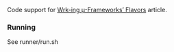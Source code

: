 Code support for [Wrk-ing µ-Frameworks’ Flavors](https://sugarfreebytes.com/2020/07/19/wrk-ing-micro-frameworks/) article.

### Running
See runner/run.sh
 
